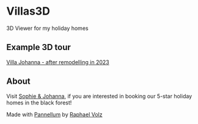 # Villas3D
3D Viewer for my holiday homes

## Example 3D tour
[Villa Johanna - after remodelling in 2023](https://villas3d.raphaelvolz.de)

## About
Visit [Sophie & Johanna](https://www.sophie-johanna.eu/de/), if you are interested in booking our 5-star holiday homes in the black forest!

Made with [Pannellum](https://pannellum.org) by [Raphael Volz](https://www.raphaelvolz.de/)
